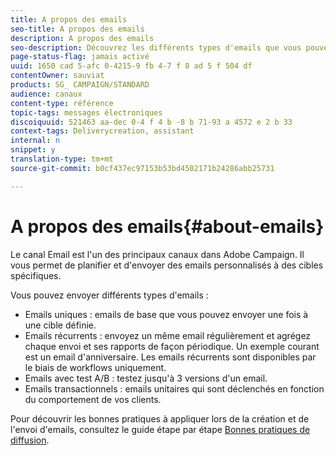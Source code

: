 ```yaml
---
title: A propos des emails
seo-title: A propos des emails
description: A propos des emails
seo-description: Découvrez les différents types d'emails que vous pouvez envoyer avec Adobe Campaign.
page-status-flag: jamais activé
uuid: 1650 cad 5-afc 0-4215-9 fb 4-7 f 8 ad 5 f 504 df
contentOwner: sauviat
products: SG_ CAMPAIGN/STANDARD
audience: canaux
content-type: référence
topic-tags: messages électroniques
discoiquuid: 521463 aa-dec 0-4 f 4 b -8 b 71-93 a 4572 e 2 b 33
context-tags: Deliverycreation, assistant
internal: n
snippet: y
translation-type: tm+mt
source-git-commit: b0cf437ec97153b53bd4502171b24286abb25731

---
```



# A propos des emails{#about-emails}

Le canal Email est l'un des principaux canaux dans Adobe Campaign. Il vous permet de planifier et d'envoyer des emails personnalisés à des cibles spécifiques.

Vous pouvez envoyer différents types d'emails :

* Emails uniques : emails de base que vous pouvez envoyer une fois à une cible définie.
* Emails récurrents : envoyez un même email régulièrement et agrégez chaque envoi et ses rapports de façon périodique. Un exemple courant est un email d'anniversaire. Les emails récurrents sont disponibles par le biais de workflows uniquement.
* Emails avec test A/B : testez jusqu'à 3 versions d'un email.
* Emails transactionnels : emails unitaires qui sont déclenchés en fonction du comportement de vos clients.

Pour découvrir les bonnes pratiques à appliquer lors de la création et de l'envoi d'emails, consultez le guide étape par étape [Bonnes pratiques de diffusion](https://docs.campaign.adobe.com/doc/standard/getting_started/en/ACS_DeliveryBestPractices.html).
